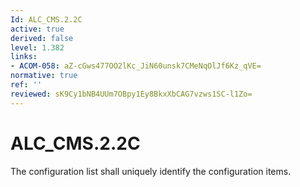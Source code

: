 ```yaml
---
Id: ALC_CMS.2.2C
active: true
derived: false
level: 1.382
links:
- ACOM-058: aZ-cGws477OO2lKc_JiN60unsk7CMeNqOlJf6Kz_qVE=
normative: true
ref: ''
reviewed: sK9Cy1bNB4UUm7OBpy1Ey8BkxXbCAG7vzws1SC-l1Zo=
---
```


# ALC_CMS.2.2C

The configuration list shall uniquely identify the configuration items.